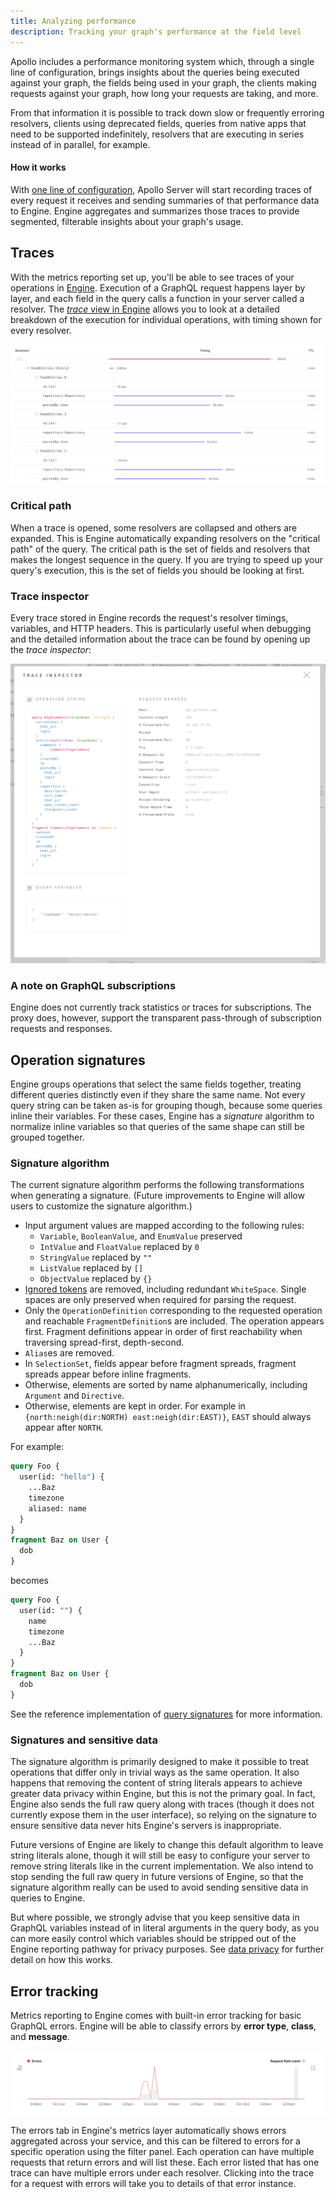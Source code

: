 ```yaml
---
title: Analyzing performance
description: Tracking your graph's performance at the field level
---
```


Apollo includes a performance monitoring system which, through a single line of configuration, brings insights about the queries being executed against your graph, the fields being used in your graph, the clients making requests against your graph, how long your requests are taking, and more.

From that information it is possible to track down slow or frequently erroring resolvers, clients using deprecated fields, queries from native apps that need to be supported indefinitely, resolvers that are executing in series instead of in parallel, for example.

#### How it works

With [one line of configuration](/references/setup-analytics/), Apollo Server will start recording traces of every request it receives and sending summaries of that performance data to Engine. Engine aggregates and summarizes those traces to provide segmented, filterable insights about your graph's usage.

## Traces

With the metrics reporting set up, you'll be able to see traces of your operations in [Engine](https://engine.apollographql.com). Execution of a GraphQL request happens layer by layer, and each field in the query calls a function in your server called a resolver. The [_trace_ view in Engine](https://blog.apollographql.com/the-new-trace-view-in-apollo-engine-566b25bdfdb0) allows you to look at a detailed breakdown of the execution for individual operations, with timing shown for every resolver.

![Trace view](../img/trace.png)

### Critical path

When a trace is opened, some resolvers are collapsed and others are expanded. This is Engine automatically expanding resolvers on the "critical path" of the query. The critical path is the set of fields and resolvers that makes the longest sequence in the query. If you are trying to speed up your query's execution, this is the set of fields you should be looking at first.

### Trace inspector

Every trace stored in Engine records the request's resolver timings, variables, and HTTP headers. This is particularly useful when debugging and the detailed information about the trace can be found by opening up the _trace inspector_:

![Trace Inspector](../img/trace-inspector.png)

### A note on GraphQL subscriptions

Engine does not currently track statistics or traces for subscriptions. The proxy does, however, support the transparent pass-through of subscription requests and responses.

## Operation signatures

Engine groups operations that select the same fields together, treating different queries distinctly even if they share the same name. Not every query string can be taken as-is for grouping though, because some queries inline their variables. For these cases, Engine has a _signature_ algorithm to normalize inline variables so that queries of the same shape can still be grouped together.

### Signature algorithm

The current signature algorithm performs the following transformations when generating a signature. (Future improvements to Engine will allow users to customize the signature algorithm.)

- Input argument values are mapped according to the following rules:
  - `Variable`, `BooleanValue`, and `EnumValue` preserved
  - `IntValue` and `FloatValue` replaced by `0`
  - `StringValue` replaced by `""`
  - `ListValue` replaced by `[]`
  - `ObjectValue` replaced by `{}`
- [Ignored tokens](http://facebook.github.io/graphql/draft/#sec-Source-Text.Ignored-Tokens) are removed, including redundant `WhiteSpace`. Single spaces are only preserved when required for parsing the request.
- Only the `OperationDefinition` corresponding to the requested operation and reachable `FragmentDefinition`s are included.
  The operation appears first. Fragment definitions appear in order of first reachability when traversing spread-first, depth-second.
- `Alias`es are removed.
- In `SelectionSet`, fields appear before fragment spreads, fragment spreads appear before inline fragments.
- Otherwise, elements are sorted by name alphanumerically, including `Argument` and `Directive`.
- Otherwise, elements are kept in order. For example in `{north:neigh(dir:NORTH) east:neigh(dir:EAST)}`, `EAST` should always appear after `NORTH`.

For example:

```graphql
query Foo {
  user(id: "hello") {
    ...Baz
    timezone
    aliased: name
  }
}
fragment Baz on User {
  dob
}
```

becomes

```graphql
query Foo {
  user(id: "") {
    name
    timezone
    ...Baz
  }
}
fragment Baz on User {
  dob
}
```

See the reference implementation of [query signatures](https://github.com/apollographql/apollo-tooling/blob/7e1f62a8635466e653d52064745bf8c66bb7dd10/packages/apollo-graphql/src/operationId.ts#L60) for more information.

### Signatures and sensitive data

The signature algorithm is primarily designed to make it possible to treat operations that differ only in trivial ways as the same operation. It also happens that removing the content of string literals appears to achieve greater data privacy within Engine, but this is not the primary goal. In fact, Engine also sends the full raw query along with traces (though it does not currently expose them in the user interface), so relying on the signature to ensure sensitive data never hits Engine's servers is inappropriate.

Future versions of Engine are likely to change this default algorithm to leave string literals alone, though it will still be easy to configure your server to remove string literals like in the current implementation. We also intend to stop sending the full raw query in future versions of Engine, so that the signature algorithm really can be used to avoid sending sensitive data in queries to Engine.

But where possible, we strongly advise that you keep sensitive data in GraphQL variables instead of in literal arguments in the query body, as you can more easily control which variables should be stripped out of the Engine reporting pathway for privacy purposes. See [data privacy](https://www.apollographql.com/docs/references/apollo-engine#data-privacy) for further detail on how this works.

## Error tracking

Metrics reporting to Engine comes with built-in error tracking for basic GraphQL errors. Engine will be able to classify errors by **error type**, **class**, and **message**.

![Errors](../img/error.png)

The errors tab in Engine's metrics layer automatically shows errors aggregated across your service, and this can be filtered to errors for a specific operation using the filter panel. Each operation can have multiple requests that return errors and will list these. Each error listed that has one trace can have multiple errors under each resolver. Clicking into the trace for a request with errors will take you to details of that error instance.
